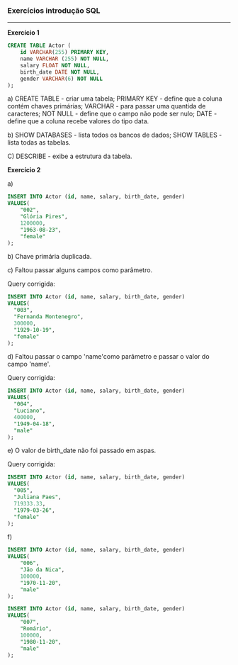 ### Exercícios introdução SQL
------------------------------------
**Exercício 1**

```sql
CREATE TABLE Actor (
    id VARCHAR(255) PRIMARY KEY,
    name VARCHAR (255) NOT NULL,
    salary FLOAT NOT NULL,
    birth_date DATE NOT NULL,
    gender VARCHAR(6) NOT NULL
);
```
a) CREATE TABLE - criar uma tabela; PRIMARY KEY - define que a coluna contém chaves primárias;
VARCHAR - para passar uma quantida de caracteres; NOT NULL - define que o campo não pode ser nulo; 
DATE - define que a coluna recebe valores do tipo data.

b) SHOW DATABASES - lista todos os bancos de dados;
SHOW TABLES - lista todas as tabelas.

C) DESCRIBE - exibe a estrutura da tabela.

**Exercício 2**

a)
```sql
INSERT INTO Actor (id, name, salary, birth_date, gender)
VALUES(
	"002",
    "Glória Pires",
    1200000,
    "1963-08-23",
    "female"
); 
```

b) Chave primária duplicada.

c) Faltou passar alguns campos como parâmetro.

Query corrigida:
```sql
INSERT INTO Actor (id, name, salary, birth_date, gender)
VALUES(
  "003", 
  "Fernanda Montenegro",
  300000,
  "1929-10-19", 
  "female"
);
```
d) Faltou passar o campo 'name'como parâmetro e passar o valor do campo 'name'.

Query corrigida:

```sql
INSERT INTO Actor (id, name, salary, birth_date, gender)
VALUES(
  "004",
  "Luciano",
  400000,
  "1949-04-18", 
  "male"
);
```
e) O valor de birth_date não foi passado em aspas.

Query corrigida:

```sql
INSERT INTO Actor (id, name, salary, birth_date, gender)
VALUES(
  "005", 
  "Juliana Paes",
  719333.33,
  "1979-03-26", 
  "female"
);
```
f)
```sql
INSERT INTO Actor (id, name, salary, birth_date, gender)
VALUES(
	"006",
    "Jão da Nica",
    100000,
    "1970-11-20",
    "male"
);
```
```sql
INSERT INTO Actor (id, name, salary, birth_date, gender)
VALUES(
	"007",
    "Romário",
    100000,
    "1980-11-20",
    "male"
);
```